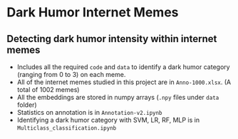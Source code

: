 # Dark Humor Internet Memes
## Detecting dark humor intensity within internet memes
- Includes all the required `code` and `data` to identify a dark humor category (ranging from 0 to 3) on each meme.
- All of the internet memes studied in this project are in `Anno-1000.xlsx`. (A total of 1002 memes)
- All the embeddings are stored in numpy arrays (`.npy` files under `data` folder)
- Statistics on annotation is in `Annotation-v2.ipynb`
- Identifying a dark humor category with SVM, LR, RF, MLP is in `Multiclass_classification.ipynb` 
